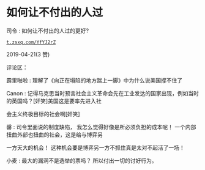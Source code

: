 # 如何让不付出的人过

司令 : 如何让不付出的人过的更好?

[`t.zsxq.com/YfYJ2rZ`](https://t.zsxq.com/YfYJ2rZ)

2019-04-21(3 赞)

评论区：

霹里啪啦 : 理解了《向正在塌陷的地方踹上一脚》中为什么说美国撑不住了

Canon : 记得马克思当时预言社会主义革命会先在工业发达的国家出现，例如当时的英国吗？[奸笑]美国这是要率先进入社

会主义终极目标的社会啊[奸笑]

罄 : 司令里面说的制度缺陷， 我怎么觉得好像是所必须负担的成本呢！ 一个内部扭曲外部也扭曲的社会，这是给与博弈另

一方天大的机会！ 这种机会要是博弈另一方不抓住真是太对不起活了一场！

小麦 : 最大的漏洞不是选举的票吗？ 所以付出一切的讨好行为。
